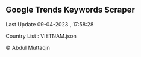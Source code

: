 

## Google Trends Keywords Scraper 
 
Last Update 09-04-2023 , 17:58:28

Country List :
VIETNAM.json



© Abdul Muttaqin 
